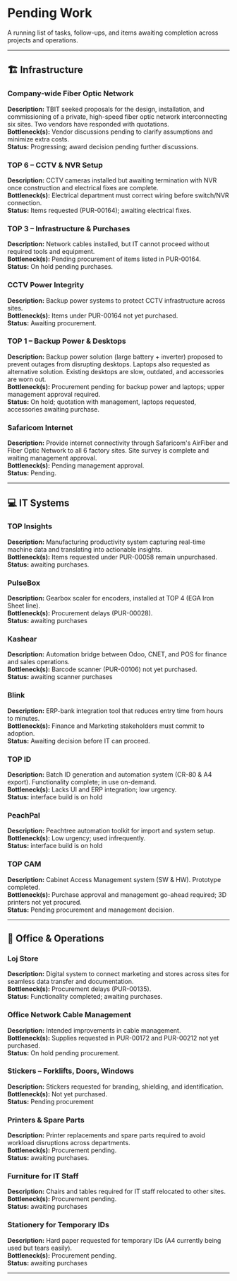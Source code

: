 # Pending Work

A running list of tasks, follow-ups, and items awaiting completion across projects and operations.

---

## 🏗 Infrastructure

### Company-wide Fiber Optic Network

**Description:** TBIT seeked proposals for the design, installation, and commissioning of a private, high-speed fiber optic network interconnecting six sites. Two vendors have responded with quotations.  
**Bottleneck(s):** Vendor discussions pending to clarify assumptions and minimize extra costs.  
**Status:** Progressing; award decision pending further discussions.

### TOP 6 – CCTV & NVR Setup

**Description:** CCTV cameras installed but awaiting termination with NVR once construction and electrical fixes are complete.  
**Bottleneck(s):** Electrical department must correct wiring before switch/NVR connection.  
**Status:** Items requested (PUR-00164); awaiting electrical fixes.

### TOP 3 – Infrastructure & Purchases

**Description:** Network cables installed, but IT cannot proceed without required tools and equipment.  
**Bottleneck(s):** Pending procurement of items listed in PUR-00164.  
**Status:** On hold pending purchases.

### CCTV Power Integrity

**Description:** Backup power systems to protect CCTV infrastructure across sites.  
**Bottleneck(s):** Items under PUR-00164 not yet purchased.  
**Status:** Awaiting procurement.

### TOP 1 – Backup Power & Desktops

**Description:** Backup power solution (large battery + inverter) proposed to prevent outages from disrupting desktops. Laptops also requested as alternative solution. Existing desktops are slow, outdated, and accessories are worn out.  
**Bottleneck(s):** Procurement pending for backup power and laptops; upper management approval required.  
**Status:** On hold; quotation with management, laptops requested, accessories awaiting purchase.

### Safaricom Internet

**Description:** Provide internet connectivity through Safaricom's AirFiber and Fiber Optic Network to all 6 factory sites. Site survey is complete and waiting management approval.  
**Bottleneck(s):** Pending management approval.  
**Status:** Pending.

---

## 💻 IT Systems

### TOP Insights

**Description:** Manufacturing productivity system capturing real-time machine data and translating into actionable insights.  
**Bottleneck(s):** Items requested under PUR-00058 remain unpurchased.  
**Status:** awaiting purchases.

### PulseBox

**Description:** Gearbox scaler for encoders, installed at TOP 4 (EGA Iron Sheet line).  
**Bottleneck(s):** Procurement delays (PUR-00028).  
**Status:** awaiting purchases

### Kashear

**Description:** Automation bridge between Odoo, CNET, and POS for finance and sales operations.  
**Bottleneck(s):** Barcode scanner (PUR-00106) not yet purchased.  
**Status:** awaiting scanner purchases

### Blink

**Description:** ERP-bank integration tool that reduces entry time from hours to minutes.  
**Bottleneck(s):** Finance and Marketing stakeholders must commit to adoption.  
**Status:** Awaiting decision before IT can proceed.

### TOP ID

**Description:** Batch ID generation and automation system (CR-80 & A4 export). Functionality complete; in use on-demand.  
**Bottleneck(s):** Lacks UI and ERP integration; low urgency.  
**Status:** interface build is on hold

### PeachPal

**Description:** Peachtree automation toolkit for import and system setup.  
**Bottleneck(s):** Low urgency; used infrequently.  
**Status:** interface build is on hold

### TOP CAM

**Description:** Cabinet Access Management system (SW & HW). Prototype completed.  
**Bottleneck(s):** Purchase approval and management go-ahead required; 3D printers not yet procured.  
**Status:** Pending procurement and management decision.

---

## 🏢 Office & Operations

### Loj Store

**Description:** Digital system to connect marketing and stores across sites for seamless data transfer and documentation.  
**Bottleneck(s):** Procurement delays (PUR-00135).  
**Status:** Functionality completed; awaiting purchases.

### Office Network Cable Management

**Description:** Intended improvements in cable management.  
**Bottleneck(s):** Supplies requested in PUR-00172 and PUR-00212 not yet purchased.  
**Status:** On hold pending procurement.

### Stickers – Forklifts, Doors, Windows

**Description:** Stickers requested for branding, shielding, and identification.  
**Bottleneck(s):** Not yet purchased.  
**Status:** Pending procurement

### Printers & Spare Parts

**Description:** Printer replacements and spare parts required to avoid workload disruptions across departments.  
**Bottleneck(s):** Procurement pending.  
**Status:** awaiting purchases.

### Furniture for IT Staff

**Description:** Chairs and tables required for IT staff relocated to other sites.  
**Bottleneck(s):** Procurement pending.  
**Status:** awaiting purchases

### Stationery for Temporary IDs

**Description:** Hard paper requested for temporary IDs (A4 currently being used but tears easily).  
**Bottleneck(s):** Procurement pending.  
**Status:** awaiting purchases

---
